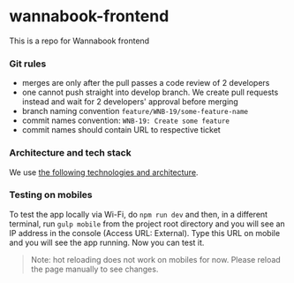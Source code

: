 # wannabook-frontend

This is a repo for Wannabook frontend

### Git rules
* merges are only after the pull passes a code review of 2 developers
* one cannot push straight into develop branch. We create pull requests instead and wait for 2 developers' approval before merging
* branch naming convention `feature/WNB-19/some-feature-name`
* commit names convention: `WNB-19: Create some feature`
* commit names should contain URL to respective ticket 

### Architecture and tech stack

We use [the following technologies and architecture](https://docs.google.com/document/d/1bBVGc3HTySaMOgyjPUMZxbyz2gxKqtI6KeDokjYyR_Y/edit#).

### Testing on mobiles
To test the app locally via Wi-Fi, do `npm run dev` and then, in a different terminal, run `gulp mobile` from the project root directory and you will see an IP address in the console (Access URL: External). Type this URL on mobile and you will see the app running. Now you can test it. 

> Note: hot reloading does not work on mobiles for now. Please reload the page manually to see changes.

